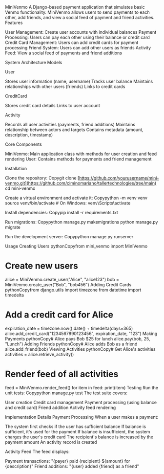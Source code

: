 MiniVenmo
A Django-based payment application that simulates basic Venmo functionality. MiniVenmo allows users to send payments to each other, add friends, and view a social feed of payment and friend activities.
Features

User Management: Create user accounts with individual balances
Payment Processing: Users can pay each other using their balance or credit card
Credit Card Management: Users can add credit cards for payment processing
Friend System: Users can add other users as friends
Activity Feed: View a social feed of payments and friend additions

System Architecture
Models

User

Stores user information (name, username)
Tracks user balance
Maintains relationships with other users (friends)
Links to credit cards


CreditCard

Stores credit card details
Links to user account


Activity

Records all user activities (payments, friend additions)
Maintains relationship between actors and targets
Contains metadata (amount, description, timestamp)



Core Components

MiniVenmo: Main application class with methods for user creation and feed rendering
User: Contains methods for payments and friend management

Installation

Clone the repository:
Copygit clone [https://github.com/yourusername/mini-venmo.git](https://github.com/ciminomariano/tallertechnologies/tree/main)
cd mini-venmo

Create a virtual environment and activate it:
Copypython -m venv venv
source venv/bin/activate  # On Windows: venv\Scripts\activate

Install dependencies:
Copypip install -r requirements.txt

Run migrations:
Copypython manage.py makemigrations
python manage.py migrate

Run the development server:
Copypython manage.py runserver


Usage
Creating Users
pythonCopyfrom mini_venmo import MiniVenmo

# Create new users
alice = MiniVenmo.create_user("Alice", "alice123")
bob = MiniVenmo.create_user("Bob", "bob456")
Adding Credit Cards
pythonCopyfrom django.utils import timezone
from datetime import timedelta

# Add a credit card for Alice
expiration_date = timezone.now().date() + timedelta(days=365)
alice.add_credit_card("1234567890123456", expiration_date, "123")
Making Payments
pythonCopy# Alice pays Bob $25 for lunch
alice.pay(bob, 25, "Lunch")
Adding Friends
pythonCopy# Alice adds Bob as a friend
alice.add_friend(bob)
Viewing Activities
pythonCopy# Get Alice's activities
activities = alice.retrieve_activity()

# Render feed of all activities
feed = MiniVenmo.render_feed()
for item in feed:
    print(item)
Testing
Run the unit tests:
Copypython manage.py test
The test suite covers:

User creation
Credit card management
Payment processing (using balance and credit card)
Friend addition
Activity feed rendering

Implementation Details
Payment Processing
When a user makes a payment:

The system first checks if the user has sufficient balance
If balance is sufficient, it's used for the payment
If balance is insufficient, the system charges the user's credit card
The recipient's balance is increased by the payment amount
An activity record is created

Activity Feed
The feed displays:

Payment transactions: "{payer} paid {recipient} ${amount} for {description}"
Friend additions: "{user} added {friend} as a friend"
